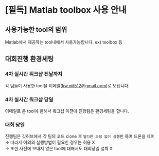 # [필독] Matlab toolbox 사용 안내

## 사용가능한 tool의 범위

Matlab에서 제공하는 tool내에서 사용가능합니다.
ex) toolbox 등


## 대회진행 환경세팅

### 4차 실시간 워크샵 전날까지
각 팀들이 사용한 tool을 이메일(kw.niil512@gmail.com)로 보냅니다.

### 4차 실시간 워크샵 당일
이메일로 온 tool에 한해서 워크샵 이전에 진행팀은 환경세팅을 합니다.

### 대회 당일
진행팀은 깃허브에서 각 팀의 코드 clone 후 `별다른 과정 없이 실행`만 하여 드론을 제어   
&rarr; 따라서 이외의 실행방법이 필요한 경우는 허용 X   
&rarr; 또한 사전에 보내지 않은 tool에 대해서도 대회당일 설치 X   
